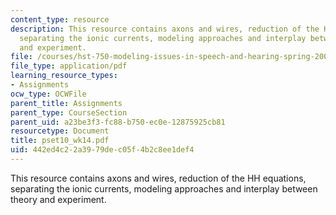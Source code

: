 ```yaml
---
content_type: resource
description: This resource contains axons and wires, reduction of the HH equations,
  separating the ionic currents, modeling approaches and interplay between theory
  and experiment.
file: /courses/hst-750-modeling-issues-in-speech-and-hearing-spring-2006/442ed4c22a3979dec05f4b2c8ee1def4_pset10_wk14.pdf
file_type: application/pdf
learning_resource_types:
- Assignments
ocw_type: OCWFile
parent_title: Assignments
parent_type: CourseSection
parent_uid: a23be3f3-fc88-b750-ec0e-12875925cb81
resourcetype: Document
title: pset10_wk14.pdf
uid: 442ed4c2-2a39-79de-c05f-4b2c8ee1def4
---
```

This resource contains axons and wires, reduction of the HH equations, separating the ionic currents, modeling approaches and interplay between theory and experiment.


